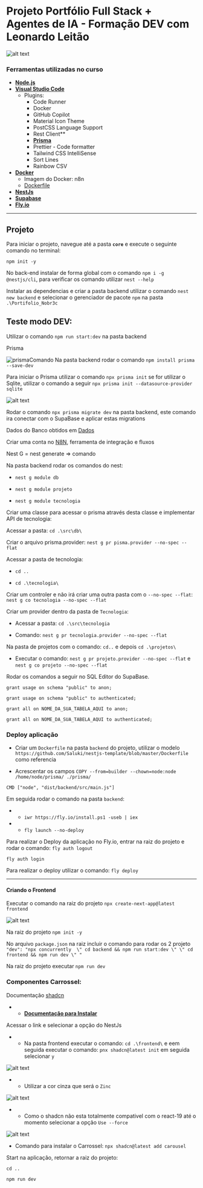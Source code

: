 # Projeto Portfólio Full Stack + Agentes de IA - Formação DEV com Leonardo Leitão

![alt text](image-2.png)

### Ferramentas utilizadas no curso

- **[Node.js](https://nodejs.org/pt)**
- **[Visual Studio Code](https://code.visualstudio.com/)**
    - Plugins:
        - Code Runner
        - Docker
        - GitHub Copilot
        - Material Icon Theme
        - PostCSS Language Support
        - Rest Client**
        - **[Prisma](https://www.prisma.io/docs/getting-started/quickstart-sqlite)**
        - Prettier - Code formatter
        - Tailwind CSS IntelliSense
        - Sort Lines
        - Rainbow CSV
- **[Docker](https://www.docker.com/)**
    - Imagem do Docker: n8n
    - [Dockerfile](https://github.com/Saluki/nestjs-template/blob/master/Dockerfile)
- **[NestJs](https://docs.nestjs.com/)**
- **[Supabase](https://supabase.com/)**
- **[Fly.io](https://fly.io/docs/flyctl/)**
---

## Projeto

Para iniciar o projeto, navegue até a pasta **`core`** e execute o seguinte comando no terminal:


`npm init -y`

No back-end instalar de forma global com o comando `npm i -g @nestjs/cli`, para verificar os comando utilizar `nest --help`

Instalar as dependencias e criar a pasta backend utilizar o comando `nest new backend` e selecionar o gerenciador de pacote `npm` na pasta `.\Portifolio_Nobr3c`

## Teste modo DEV:

Utilizar o comando `npm run start:dev` na pasta backend

Prisma

![prismaComando](image.png)
Na pasta backend rodar o comando `npm install prisma --save-dev`

Para iniciar o Prisma utilizar o comando `npx prisma init` se for utilizar o Sqlite, utilizar o comando a seguir `npx prisma init --datasource-provider sqlite`

![alt text](image-1.png)

Rodar o comando `npx prisma migrate dev` na pasta backend, este comando ira conectar com o SupaBase e aplicar estas migrations 

Dados do Banco obtidos em [Dados](https://github.com/portfolio-projetos-dev/assets)

Criar uma conta no [N8N](https://app.n8n.cloud/register), ferramenta de integração e fluxos

Nest G = nest generate => comando

Na pasta backend rodar os comandos do nest:

- `nest g module db`

- `nest g module projeto`

- `nest g module tecnologia`

Criar uma classe para acessar o prisma através desta classe e implementar API de tecnologia:

Acessar a pasta: `cd .\src\db\`

Criar o arquivo prisma.provider: `nest g pr pisma.provider --no-spec --flat`

Acessar a pasta de tecnologia: 

- `cd ..`

- `cd .\tecnologia\`

Criar um controler e não irá criar uma outra pasta com o `--no-spec --flat`: `nest g co tecnologia --no-spec --flat`

Criar um provider dentro da pasta de `Tecnologia`:

- Acessar a pasta: `cd .\src\tecnologia`

- Comando: `nest g pr tecnologia.provider --no-spec --flat`

Na pasta de projetos com o comando: `cd..` e depois `cd .\projetos\` 

- Executar o comando: `nest g pr projeto.provider --no-spec --flat` e `nest g co projeto --no-spec --flat`

Rodar os comandos a seguir no SQL Editor do SupaBase. 

`grant usage on schema "public" to anon;`

`grant usage on schema "public" to authenticated;`

`grant all on NOME_DA_SUA_TABELA_AQUI to anon;`

`grant all on NOME_DA_SUA_TABELA_AQUI to authenticated;`

### Deploy aplicação

- Criar um `Dockerfile` na pasta `backend` do projeto, utilizar o modelo `https://github.com/Saluki/nestjs-template/blob/master/Dockerfile` como referencia

- Acrescentar os campos `COPY --from=builder --chown=node:node /home/node/prisma/ ./prisma/`

`CMD ["node", "dist/backend/src/main.js"]`

Em seguida rodar o comando na pasta `backend`:

- - `iwr https://fly.io/install.ps1 -useb | iex`
    
- - `fly launch --no-deploy` 

Para realizar o Deploy da aplicação no Fly.io, entrar na raiz do projeto e rodar o comando: `fly auth logout`

`fly auth login`

Para realizar o deploy utilizar o comando: `fly deploy`

--------------------------------------------

#### Criando o Frontend

Executar o comando na raiz do projeto `npx create-next-app@latest frontend`

![alt text](image-3.png)

Na raiz do projeto `npm init -y`

No arquivo `package.json` na raiz incluir o comando para rodar os 2 projeto `"dev": "npx concurrently  \" cd backend && npm run start:dev \" \" cd frontend && npm run dev \" "`

Na raiz do projeto executar `npm run dev`

### Componentes Carrossel:

Documentação [shadcn](ui.shadcn.com/docs/components/carousel)
    
- - **[Documentação para Instalar](https://ui.shadcn.com/docs/installation/next)**

Acessar o link e selecionar a opção do NestJs

- - Na pasta frontend executar o comando: `cd .\frontend\` e eem seguida executar o comando: `pnx shadcn@latest init` em seguida selecionar `y`

![alt text](image-4.png)

- - Utilizar a cor cinza que será o `Zinc`

![alt text](image-5.png)

- - Como o shadcn não esta totalmente compativel com o react-19 até o momento selecionar a opção `Use --force`


![alt text](image-6.png)

- Comando para instalar o Carrossel: `npx shadcn@latest add carousel`

Start na aplicação, retornar a raiz do projeto:

`cd ..`

`npm run dev`


